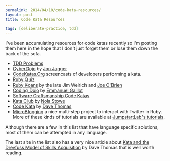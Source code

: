 ```yaml
---
permalink: 2014/04/10/code-kata-resources/
layout: post
title: Code Kata Resources

tags: [deliberate-practice, tdd]
---
```


I've been accumulating resources for code katas recently so I'm posting
them here in the hope that I don't just forget them or lose them down the
back of the sofa.

- [TDD Problems](https://sites.google.com/site/tddproblems/all-problems-1)
- [CyberDojo](http://www.cyber-dojo.com/) by [Jon Jagger](http://jonjagger.blogspot.co.uk/)
- [CodeKatas.Org](http://codekatas.org/) screencasts of developers performing a kata.
- [Ruby Quiz](http://rubyquiz.com/)
- [Ruby Koans](http://rubykoans.com/) by the late Jim Weirich and [Joe O'Brien](http://twitter.com/objo)
- [Coding Dojo](http://codingdojo.org/) by [Emmanuel Gaillot](http://codingdojo.org/cgi-bin/index.pl?EmmanuelGaillot)
- [Software Craftsmanship Code Katas](http://katas.softwarecraftsmanship.org/)
- [Kata Club](http://www.kataclub.com/) by [Nola Stowe](http://blog.rubygeek.com/)
- [Code Kata](http://codekata.com/) by [Dave Thomas](http://pragdave.me/)
- [MicroBlogging](http://tutorials.jumpstartlab.com/projects/microblogger.html) a nice
  multi-step project to interact with Twitter in Ruby. More of these kinds of tutorials are
  available at [JumpstartLab's tutorials](http://tutorials.jumpstartlab.com/).

Although there are a few in this list that have language specific solutions,
most of them can be attempted in any language.

The last site in the list also has a very nice article about
[Kata and the Dreyfuss Model of Skills Acquisition](http://codekata.com/kata/kata-kumite-koan-and-dreyfus/)
by Dave Thomas that is well worth reading.
